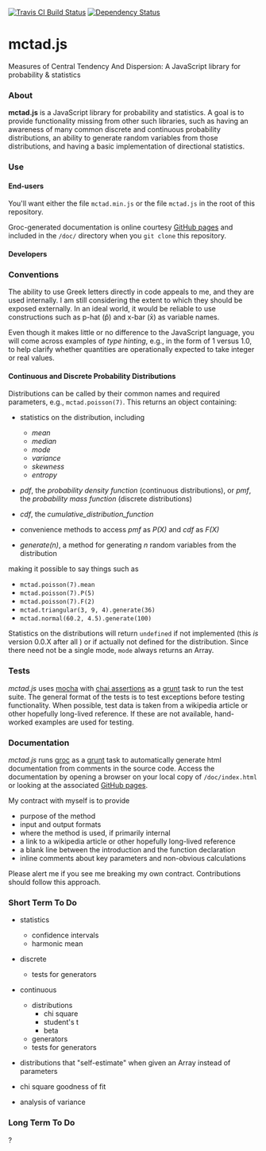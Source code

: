 [![Travis CI Build Status](https://travis-ci.org/erictheise/mctad.js.svg?branch=master)](https://travis-ci.org/erictheise/mctad.js)
[![Dependency Status](https://gemnasium.com/erictheise/mctad.js.svg)](https://gemnasium.com/erictheise/mctad.js)

mctad.js
========

Measures of Central Tendency And Dispersion: A JavaScript library for probability &amp; statistics

### About

__mctad.js__ is a JavaScript library for probability and statistics. A goal is to provide functionality missing from other
such libraries, such as having an awareness of many common discrete and continuous probability distributions, an ability
to generate random variables from those distributions, and having a basic implementation of directional statistics.

### Use

#### End-users

You'll want either the file `mctad.min.js` or the file `mctad.js` in the root of this repository.

Groc-generated documentation is online courtesy [GitHub pages](http://erictheise.github.io/mctad.js/) and included in
the `/doc/` directory when you `git clone` this repository.

#### Developers


### Conventions

The ability to use Greek letters directly in code appeals to me, and they are used internally. I am still considering
the extent to which they should be exposed externally. In an ideal world, it would be reliable to use constructions such
as p-hat (p̂) and x-bar (x̄) as variable names.

Even though it makes little or no difference to the JavaScript language, you will come across examples of _type hinting_,
e.g., in the form of 1 versus 1.0, to help clarify whether quantities are operationally expected to take integer or real
values.

#### Continuous and Discrete Probability Distributions

Distributions can be called by their common names and required parameters, e.g., `mctad.poisson(7)`. This returns an
object containing:

  * statistics on the distribution, including

    * _mean_
    * _median_
    * _mode_
    * _variance_
    * _skewness_
    * _entropy_

  * _pdf_, the _probability density function_ (continuous distributions), or _pmf_, the _probability mass function_
    (discrete distributions)
  * _cdf_, the _cumulative_distribution_function_
  * convenience methods to access _pmf_ as _P(X)_ and _cdf_ as _F(X)_
  * _generate(n)_, a method for generating _n_ random variables from the distribution

making it possible to say things such as

  * `mctad.poisson(7).mean`
  * `mctad.poisson(7).P(5)`
  * `mctad.poisson(7).F(2)`
  * `mctad.triangular(3, 9, 4).generate(36)`
  * `mctad.normal(60.2, 4.5).generate(100)`

Statistics on the distributions will return `undefined` if not implemented (this _is_ version 0.0.X after all ) or if
actually not defined for the distribution. Since there need not be a single mode, `mode` always returns an Array.


### Tests
_mctad.js_ uses [mocha]() with [chai assertions]() as a [grunt](http://gruntjs.com/) task to run the test suite. The
general format of the tests is to test exceptions before testing functionality. When possible, test data is taken from a
wikipedia article or other hopefully long-lived reference. If these are not available, hand-worked examples are used for
testing.


### Documentation
_mctad.js_ runs [groc](http://nevir.github.io/groc/) as a [grunt](http://gruntjs.com/) task to automatically generate
html documentation from comments in the source code. Access the documentation by opening a browser on your local copy of
`/doc/index.html` or looking at the associated [GitHub pages](http://erictheise.github.io/mctad.js/).

My contract with myself is to provide

  * purpose of the method
  * input and output formats
  * where the method is used, if primarily internal
  * a link to a wikipedia article or other hopefully long-lived reference
  * a blank line between the introduction and the function declaration
  * inline comments about key parameters and non-obvious calculations

Please alert me if you see me breaking my own contract. Contributions should follow this approach.

### Short Term To Do

* statistics
  * confidence intervals
  * harmonic mean

* discrete
  * tests for generators

* continuous
  * distributions
    * chi square
    * student's t
    * beta
  * generators
  * tests for generators

* distributions that "self-estimate" when given an Array instead of parameters
* chi square goodness of fit
* analysis of variance

### Long Term To Do

?
